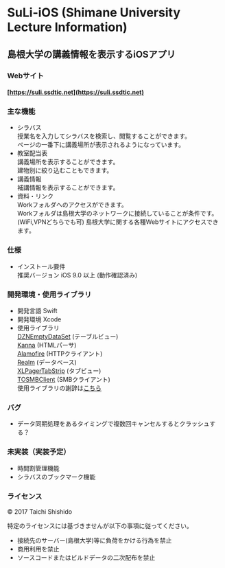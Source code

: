 # SuLi-iOS (Shimane University Lecture Information)
## 島根大学の講義情報を表示するiOSアプリ

### Webサイト
#### [https://suli.ssdtic.net](https://suli.ssdtic.net)

### 主な機能
* シラバス  
授業名を入力してシラバスを検索し、閲覧することができます。   
ページの一番下に講義場所が表示されるようになっています。
* 教室配当表   
講義場所を表示することができます。  
建物別に絞り込むこともできます。  
* 講義情報  
補講情報を表示することができます。
* 資料・リンク  
Workフォルダへのアクセスができます。  
Workフォルダは島根大学のネットワークに接続していることが条件です。(WiFi,VPNどちらでも可)
島根大学に関する各種Webサイトにアクセスできます。

### 仕様  
* インストール要件    
推奨バージョン iOS 9.0 以上 (動作確認済み)

### 開発環境・使用ライブラリ
* 開発言語 Swift
* 開発環境 Xcode
* 使用ライブラリ  
[DZNEmptyDataSet](https://github.com/dzenbot/DZNEmptyDataSet) (テーブルビュー)  
[Kanna](http://tid-kijyun.github.io/Kanna/) (HTMLパーサ)  
[Alamofire](https://github.com/Alamofire/Alamofire) (HTTPクライアント)  
[Realm](https://realm.io/docs/swift/latest/) (データベース)  
[XLPagerTabStrip](https://github.com/xmartlabs/XLPagerTabStrip) (タブビュー)  
[TOSMBClient](https://github.com/TimOliver/TOSMBClient) (SMBクライアント)  
使用ライブラリの謝辞は[こちら](https://github.com/ssd-ch/SuLi-ios/blob/master/Acknowledgements.md)

### バグ  
* データ同期処理をあるタイミングで複数回キャンセルするとクラッシュする？

### 未実装（実装予定）  
* 時間割管理機能  
* シラバスのブックマーク機能  

### ライセンス
© 2017 Taichi Shishido

特定のライセンスには基づきませんが以下の事項に従ってください。
* 接続先のサーバー(島根大学)等に負荷をかける行為を禁止
* 商用利用を禁止
* ソースコードまたはビルドデータの二次配布を禁止
